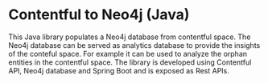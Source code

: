 # Contentful to Neo4j (Java)
This Java library populates a Neo4j database from contentful space. The Neo4j database can be served as analytics database to 
provide the insights of the conteful space. For example it can be used to analyze the orphan entities in the contentful space.
The library is developed using Contentful API, Neo4j database and Spring Boot and is exposed as Rest APIs.
